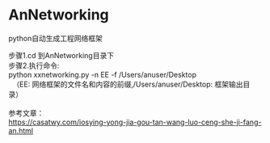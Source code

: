 # AnNetworking
python自动生成工程网络框架

步骤1.cd 到AnNetworking目录下</br>
步骤2.执行命令:</br>
  python xxnetworking.py -n EE -f /Users/anuser/Desktop </br>
    （EE: 网络框架的文件名和内容的前缀,/Users/anuser/Desktop: 框架输出目录） </br>
 </br>
参考文章： </br>
https://casatwy.com/iosying-yong-jia-gou-tan-wang-luo-ceng-she-ji-fang-an.html </br>
